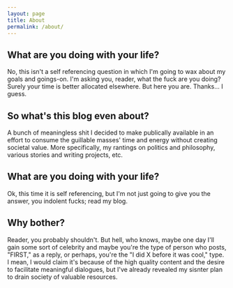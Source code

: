 ```yaml
---
layout: page
title: About
permalink: /about/
---
```


## What are you doing with your life? 

No, this isn't a self referencing question in which I'm going to wax about my goals and goings-on. I'm asking you, reader, what the fuck are you doing? Surely your time is better allocated elsewhere. But here you are. Thanks... I guess.

## So what's this blog even about?

A bunch of meaningless shit I decided to make publically available in an effort to consume the guillable masses' time and energy without creating societal value. More specifically, my rantings on politics and philosophy, various stories and writing projects, etc. 

## What are you doing with your life? 

Ok, this time it is self referencing, but I'm not just going to give you the answer, you indolent fucks; read my blog. 

## Why bother?

Reader, you probably shouldn't. But hell, who knows, maybe one day I'll gain some sort of celebrity and maybe you're the type of person who posts, "FIRST," as a reply, or perhaps, you're the "I did X before it was cool," type. I mean, I would claim it's because of the high quality content and the desire to facilitate meaningful dialogues, but I've already revealed my sisnter plan to drain society of valuable resources.

